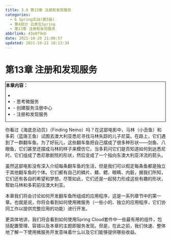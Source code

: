 ```yaml
---
title: 3.0 第13章 注册和发现服务
categories:
  - 6 Spring实战(第5版)
  - 第4部分 云原生Spring
  - 第13章 注册和发现服务
abbrlink: 43e8f9eb
date: 2021-10-20 21:00:57
updated: 2021-10-21 18:13:34
---
```

# 第13章 注册和发现服务

<div style="border:1px solid;"><strong>本章内容：</strong><ul><li></li><li>- 思考微服务</li><li>- 创建服务注册中心</li><li>- 注册和发现服务</li></ul></div>

你看过《海底总动员》（Finding Nemo）吗？在这部电影中，马林（小丑鱼）和多莉（蓝唐王鱼）试图去澳大利亚悉尼寻找马林失踪的儿子尼莫。在路上，它们遇到了一群翻车鱼。为了好玩儿，这些翻车鱼把自己摆成了很多种形状——剑鱼、八眼鱼，它们甚至还摆成马林的样子来模仿它。当多莉问它们是否知道如何到达悉尼时，它们组成了悉尼歌剧院的形状，然后变成了一个指向东澳大利亚洋流的箭头。

虽然这部电影没有深入介绍每条翻车鱼的生活，但是我们可以假定每条鱼都是独立于其他翻车鱼的个体。它们都有自己的鳞片、鳍、鳃、眼睛、内脏，据我们所知，它们还有各自的希望和梦想。尽管如此，它们还是一起努力形成这些有趣的形状，帮助马林和多莉前往澳大利亚。

本章我们将会讨论如何开发翻车鱼所组成的应用程序，这是一系列章节中的第一章。也就是说，你将会看到如何使用微服务（一些小的、独立的应用程序，它们协同工作以提供完整应用的功能）进行开发。

更具体地讲，我们将会看到如何使用Spring Cloud套件中一些最有用的组件，包括配置管理、容错以及本章的主题即服务发现。但是，在此之前，我们快速、整体地了解一下使用微服务开发意味着什么以及它们能够提供哪些收益。
